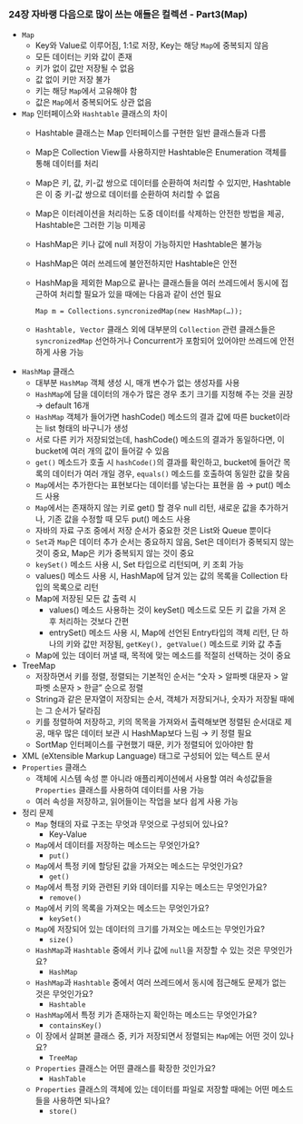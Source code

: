### 24장 자바랭 다음으로 많이 쓰는 애들은 컬렉션 - Part3(Map)

- `Map`
    - Key와 Value로 이루어짐, 1:1로 저장, Key는 해당 `Map`에 중복되지 않음
    - 모든 데이터는 키와 값이 존재
    - 키가 없이 값만 저장될 수 없음
    - 값 없이 키만 저장 불가
    - 키는 해당 `Map`에서 고유해야 함
    - 값은 `Map`에서 중복되어도 상관 없음
- `Map` 인터페이스와 `Hashtable` 클래스의 차이
    - Hashtable 클래스는 Map 인터페이스를 구현한 일반 클래스들과 다름
    - Map은 Collection View를 사용하지만 Hashtable은 Enumeration 객체를 통해 데이터를 처리
    - Map은 키, 값, 키-값 쌍으로 데이터를 순환하여 처리할 수 있지만, Hashtable은 이 중 키-값 쌍으로 데이터를 순환하여 처리할 수 없음
    - Map은 이터레이션을 처리하는 도중 데이터를 삭제하는 안전한 방법을 제공, Hashtable은 그러한 기능 미제공
    - HashMap은 키나 값에 null 저장이 가능하지만 Hashtable은 불가능
    - HashMap은 여러 쓰레드에 불안전하지만 Hashtable은 안전
    - HashMap을 제외한 Map으로 끝나는 클래스들을 여러 쓰레드에서 동시에 접근하여 처리할 필요가 있을 때에는 다음과 같이 선언 필요
        
        `Map m = Collections.syncronizedMap(new HashMap(…));`
        
    - `Hashtable, Vector` 클래스 외에 대부분의 `Collection` 관련 클래스들은 `syncronizedMap` 선언하거나 Concurrent가 포함되어 있어야만 쓰레드에 안전하게 사용 가능
- `HashMap` 클래스
    - 대부분 `HashMap` 객체 생성 시, 매개 변수가 없는 생성자를 사용
    - `HashMap`에 담을 데이터의 개수가 많은 경우 초기 크기를 지정해 주는 것을 권장 → default 16개
    - `HashMap` 객체가 들어가면 hashCode() 메소드의 결과 값에 따른 bucket이라는 list 형태의 바구니가 생성
    - 서로 다른 키가 저장되었는데, hashCode() 메소드의 결과가 동일하다면, 이 bucket에 여러 개의 값이 들어갈 수 있음
    - `get()` 메소드가 호출 시 `hashCode()`의 결과를 확인하고, bucket에 들어간 목록의 데이터가 여러 개일  경우, `equals()` 메소드를 호출하여 동일한 값을 찾음
    - `Map`에서는 추가한다는 표현보다는 데이터를 넣는다는 표현을 씀 → put() 메소드 사용
    - `Map`에서는 존재하지 않는 키로 get() 할 경우 null 리턴, 새로운 값을 추가하거나, 기존 값을 수정할 때 모두 put() 메소드 사용
    - 자바의 자료 구조 중에서 저장 순서가 중요한 것은 List와 Queue 뿐이다
    - `Set`과 `Map`은 데이터 추가 순서는 중요하지 않음, Set은 데이터가 중복되지 않는 것이 중요, Map은 키가 중복되지 않는 것이 중요
    - `keySet()` 메소드 사용 시, Set 타입으로 리턴되며, 키 조회 가능
    - values() 메소드 사용 시, HashMap에 담겨 있는 값의 목록을 Collection 타입의 목록으로 리턴
    - Map에 저장된 모든 값 출력 시
        - values() 메소드 사용하는 것이 keySet() 메소드로 모든 키 값을 가져 온 후 처리하는 것보다 간편
        - entrySet() 메소드 사용 시, Map에 선언된 Entry타입의 객체 리턴, 단 하나의 키와 값만 저장됨, `getKey(), getValue()` 메소드로 키와 값 추출
    - Map에 있는 데이터 꺼낼 때, 목적에 맞는 메소드를 적절히 선택하는 것이 중요
- TreeMap
    - 저장하면서 키를 정렬, 정렬되는 기본적인 순서는 “숫자 > 알파벳 대문자 > 알파벳 소문자 > 한글” 순으로 정렬
    - String과 같은 문자열이 저장되는 순서, 객체가 저장되거나, 숫자가 저장될 때에는 그 순서가 달라짐
    - 키를 정렬하여 저장하고, 키의 목목을 가져와서 출력해보면 정렬된 순서대로 제공, 매우 많은 데이터 보관 시 HashMap보다 느림 → 키 정렬 필요
    - SortMap 인터페이스를 구현했기 때문, 키가 정렬되어 있아야만 함
- XML (eXtensible Markup Language) 태그로 구성되어 있는 텍스트 문서
- `Properties` 클래스
    - 객체에 시스템 속성 뿐 아니라 애플리케이션에서 사용할 여러 속성값들을 `Properties` 클래스를 사용하여 데이터를 사용 가능
    - 여러 속성을 저장하고, 읽어들이는 작업을 보다 쉽게 사용 가능
- 정리 문제
    - `Map` 형태의 자료 구조는 무엇과 무엇으로 구성되어 있나요?
        - Key-Value
    - `Map`에서 데이터를 저장하는 메소드는 무엇인가요?
        - `put()`
    - `Map`에서 특정 키에 할당된 값을 가져오는 메소드는 무엇인가요?
        - `get()`
    - `Map`에서 특정 키와 관련된 키와 데이터를 지우는 메소드는 무엇인가요?
        - `remove()`
    - `Map`에서 키의 목록을 가져오는 메소드는 무엇인가요?
        - `keySet()`
    - `Map`에 저장되어 있는 데이터의 크기를 가져오는 메소드는 무엇인가요?
        - `size()`
    - `HashMap`과 `Hashtable` 중에서 키나 값에 `null`을 저장할 수 있는 것은 무엇인가요?
        - `HashMap`
    - `HashMap`과 `Hashtable` 중에서 여러 쓰레드에서 동시에 점근해도 문제가 없는 것은 무엇인가요?
        - `Hashtable`
    - `HashMap`에서 특정 키가 존재하는지 확인하는 메소드는 무엇인가요?
        - `containsKey()`
    - 이 장에서 살펴본 클래스 중, 키가 저장되면서 정렬되는 `Map`에는 어떤 것이 있나요?
        - `TreeMap`
    - `Properties` 클래스는 어떤 클래스를 확장한 것인가요?
        - `HashTable`
    - `Properties` 클래스의 객체에 있는 데이터를 파일로 저장할 때에는 어떤 메소드들을 사용하면 되나요?
        - `store()`